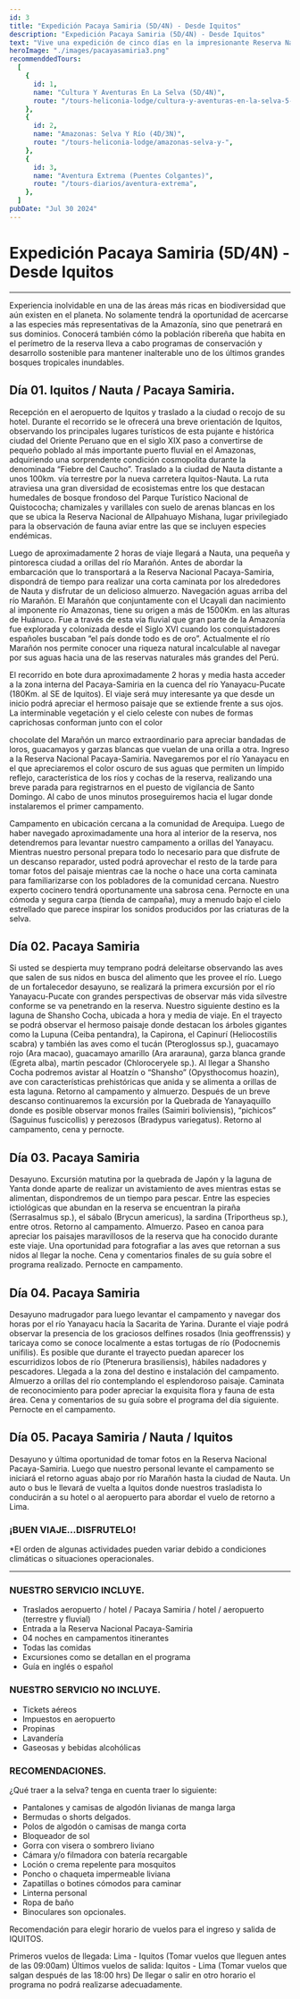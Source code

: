 ```yaml
---
id: 3
title: "Expedición Pacaya Samiria (5D/4N) - Desde Iquitos"
description: "Expedición Pacaya Samiria (5D/4N) - Desde Iquitos"
text: "Vive una expedición de cinco días en la impresionante Reserva Nacional Pacaya Samiria, disfrutando de la fauna, flora y cultura amazónica desde Iquitos."
heroImage: "./images/pacayasamiria3.png"
recommenddedTours:
  [
    {
      id: 1,
      name: "Cultura Y Aventuras En La Selva (5D/4N)",
      route: "/tours-heliconia-lodge/cultura-y-aventuras-en-la-selva-5-dias-4-noches",
    },
    {
      id: 2,
      name: "Amazonas: Selva Y Río (4D/3N)",
      route: "/tours-heliconia-lodge/amazonas-selva-y-",
    },
    {
      id: 3,
      name: "Aventura Extrema (Puentes Colgantes)",
      route: "/tours-diarios/aventura-extrema",
    },
  ]
pubDate: "Jul 30 2024"
---
```


# Expedición Pacaya Samiria (5D/4N) - Desde Iquitos

---

Experiencia inolvidable en una de las áreas más ricas en biodiversidad que aún existen en el planeta. No solamente tendrá la oportunidad de acercarse a las especies más representativas de la Amazonía, sino que penetrará en sus dominios. Conocerá también cómo la población ribereña que habita en el perímetro de la reserva lleva a cabo programas de conservación y desarrollo sostenible para mantener inalterable uno de los últimos grandes bosques tropicales inundables.

## Día 01. Iquitos / Nauta / Pacaya Samiria.

Recepción en el aeropuerto de Iquitos y traslado a la ciudad o recojo de su hotel.
Durante el recorrido se le ofrecerá una breve orientación de Iquitos, observando los principales lugares turísticos de esta pujante e histórica ciudad del Oriente Peruano que en el siglo XIX paso a convertirse de pequeño poblado al más importante puerto fluvial en el Amazonas, adquiriendo una sorprendente condición cosmopolita durante la denominada “Fiebre del Caucho”.
Traslado a la ciudad de Nauta distante a unos 100km. vía terrestre por la nueva carretera Iquitos-Nauta. La ruta atraviesa una gran diversidad de ecosistemas entre los que destacan humedales de bosque frondoso del Parque Turístico Nacional de Quistococha; chamizales y varillales con suelo de arenas blancas en los que se ubica la Reserva Nacional de Allpahuayo Mishana, lugar privilegiado para la observación de fauna aviar entre las que se incluyen especies endémicas.

Luego de aproximadamente 2 horas de viaje llegará a Nauta, una pequeña y pintoresca ciudad a orillas del río Marañón. Antes de abordar la embarcación que lo transportará a la Reserva Nacional Pacaya-Samiria, dispondrá de tiempo para realizar una corta caminata por los alrededores de Nauta y disfrutar de un delicioso almuerzo.
Navegación aguas arriba del río Marañón. El Marañón que conjuntamente con el Ucayali dan nacimiento al imponente río Amazonas, tiene su origen a más de 1500Km. en las alturas de Huánuco. Fue a través de esta vía fluvial que gran parte de la Amazonía fue explorada y colonizada desde el Siglo XVI cuando los conquistadores españoles buscaban “el país donde todo es de oro”. Actualmente el río Marañón nos permite conocer una riqueza natural incalculable al navegar por sus aguas hacia una de las reservas naturales más grandes del Perú.

El recorrido en bote dura aproximadamente 2 horas y media hasta acceder a la zona interna del Pacaya-Samiria en la cuenca del río Yanayacu-Pucate (180Km. al SE de Iquitos). El viaje será muy interesante ya que desde un inicio podrá apreciar el hermoso paisaje que se extiende frente a sus ojos. La interminable vegetación y el cielo celeste con nubes de formas caprichosas conforman junto con el color

chocolate del Marañón un marco extraordinario para apreciar bandadas de loros, guacamayos y garzas blancas que vuelan de una orilla a otra.
Ingreso a la Reserva Nacional Pacaya-Samiria. Navegaremos por el río Yanayacu en el que apreciaremos el color oscuro de sus aguas que permiten un límpido reflejo, característica de los ríos y cochas de la reserva, realizando una breve parada para registrarnos en el puesto de vigilancia de Santo Domingo. Al cabo de unos minutos proseguiremos hacia el lugar donde instalaremos el primer campamento.

Campamento en ubicación cercana a la comunidad de Arequipa. Luego de haber navegado aproximadamente una hora al interior de la reserva, nos detendremos para levantar nuestro campamento a orillas del Yanayacu. Mientras nuestro personal prepara todo lo necesario para que disfrute de un descanso reparador, usted podrá aprovechar el resto de la tarde para tomar fotos del paisaje mientras cae la noche o hace una corta caminata para familiarizarse con los pobladores de la comunidad cercana. Nuestro experto cocinero tendrá oportunamente una sabrosa cena. Pernocte en una cómoda y segura carpa (tienda de campaña), muy a menudo bajo el cielo estrellado que parece inspirar los sonidos producidos por las criaturas de la selva.

## Día 02. Pacaya Samiria

Si usted se despierta muy temprano podrá deleitarse observando las aves que salen de sus nidos en busca del alimento que les provee el río.
Luego de un fortalecedor desayuno, se realizará la primera excursión por el río Yanayacu-Pucate con grandes perspectivas de observar más vida silvestre conforme se va penetrando en la reserva. Nuestro siguiente destino es la laguna de Shansho Cocha, ubicada a hora y media de viaje.
En el trayecto se podrá observar el hermoso paisaje donde destacan los árboles gigantes como la Lupuna (Ceiba pentandra), la Capirona, el Capinurí (Heliocostilis scabra) y también las aves como el tucán (Pteroglossus sp.), guacamayo rojo (Ara macao), guacamayo amarillo (Ara ararauna), garza blanca grande (Egreta alba), martín pescador (Chloroceryele sp.). Al llegar a Shansho Cocha podremos avistar al Hoatzín o “Shansho” (Opysthocomus hoazin), ave con características prehistóricas que anida y se alimenta a orillas de esta laguna. Retorno al campamento y almuerzo. Después de un breve descanso continuaremos la excursión por la Quebrada de Yanayaquillo donde es posible observar monos frailes (Saimiri boliviensis), “pichicos” (Saguinus fuscicollis) y perezosos (Bradypus variegatus). Retorno al campamento, cena y pernocte.

## Día 03. Pacaya Samiria

Desayuno. Excursión matutina por la quebrada de Japón y la laguna de Yanta donde aparte de realizar un avistamiento de aves mientras estas se alimentan, dispondremos de un tiempo para pescar. Entre las especies ictiológicas que abundan en la reserva se encuentran la piraña (Serrasalmus sp.), el sábalo (Brycun americus), la sardina (Triportheus sp.), entre otros. Retorno al campamento. Almuerzo. Paseo en canoa para apreciar los paisajes maravillosos de la reserva que ha conocido durante este viaje. Una oportunidad para fotografiar a las aves que retornan a sus nidos al llegar la noche. Cena y comentarios finales de su guía sobre el programa realizado. Pernocte en campamento.

## Día 04. Pacaya Samiria

Desayuno madrugador para luego levantar el campamento y navegar dos horas por el río Yanayacu hacía la Sacarita de Yarina. Durante el viaje podrá observar la presencia de los graciosos delfines rosados (Inia geoffrenssis) y taricaya como se conoce localmente a estas tortugas de río (Podocnemis unifilis). Es posible que durante el trayecto puedan aparecer los escurridizos lobos de río (Ptenerura brasiliensis), hábiles nadadores y pescadores. Llegada a la zona del destino e instalación del campamento.
Almuerzo a orillas del río contemplando el esplendoroso paisaje. Caminata de reconocimiento para poder apreciar la exquisita flora y fauna de esta área. Cena y comentarios de su guía sobre el programa del día siguiente. Pernocte en el campamento.

## Día 05. Pacaya Samiria / Nauta / Iquitos

Desayuno y última oportunidad de tomar fotos en la Reserva Nacional Pacaya-Samiria. Luego que nuestro personal levante el campamento se iniciará el retorno aguas abajo por río Marañón hasta la ciudad de Nauta. Un auto o bus le llevará de vuelta a Iquitos donde nuestros trasladista lo conducirán a su hotel o al aeropuerto para abordar el vuelo de retorno a Lima.

### ¡BUEN VIAJE…DISFRUTELO!

\*El orden de algunas actividades pueden variar debido a condiciones climáticas o situaciones operacionales.

---

### NUESTRO SERVICIO INCLUYE.

- Traslados aeropuerto / hotel / Pacaya Samiria / hotel / aeropuerto (terrestre y fluvial)
- Entrada a la Reserva Nacional Pacaya-Samiria
- 04 noches en campamentos itinerantes
- Todas las comidas
- Excursiones como se detallan en el programa
- Guía en inglés o español

### NUESTRO SERVICIO NO INCLUYE.

- Tickets aéreos
- Impuestos en aeropuerto
- Propinas
- Lavandería
- Gaseosas y bebidas alcohólicas

### RECOMENDACIONES.

¿Qué traer a la selva? tenga en cuenta traer lo siguiente:

- Pantalones y camisas de algodón livianas de manga larga
- Bermudas o shorts delgados.
- Polos de algodón o camisas de manga corta
- Bloqueador de sol
- Gorra con visera o sombrero liviano
- Cámara y/o filmadora con batería recargable
- Loción o crema repelente para mosquitos
- Poncho o chaqueta impermeable liviana
- Zapatillas o botines cómodos para caminar
- Linterna personal
- Ropa de baño
- Binoculares son opcionales.

Recomendación para elegir horario de vuelos para el ingreso y salida de IQUITOS.

Primeros vuelos de llegada: Lima - Iquitos (Tomar vuelos que lleguen antes de las 09:00am) Últimos vuelos de salida: Iquitos - Lima (Tomar vuelos que salgan después de las 18:00 hrs) De llegar o salir en otro horario el programa no podrá realizarse adecuadamente.
